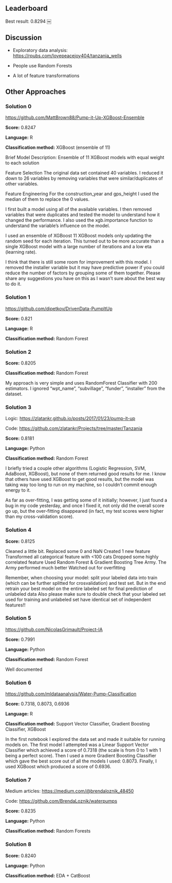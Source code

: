 ## Leaderboard

Best result: 0.8294
￼
## Discussion

- Exploratory data analysis: https://rpubs.com/lovepeacejoy404/tanzania_wells

- People use Random Forests

- A lot of feature transformations

## Other Approaches

### Solution 0

https://github.com/MattBrown88/Pump-it-Up-XGBoost-Ensemble

**Score:** 0.8247

**Language:** R

**Classification method:** XGBoost (ensemble of 11)

Brief Model Description: Ensemble of 11 XGBoost models with equal weight to each solution

Feature Selection
The original data set contained 40 variables. I reduced it down to 26 variables by removing variables
that were similar/duplicates of other variables.

Feature Engineering
For the construction_year and gps_height I used the median of them to replace the 0 values.

I first built a model using all of the available variables. I then removed variables that were duplicates and tested the model to understand how it changed the performance. I also used the xgb.importance function to understand the variable’s influence on the model.

I used an ensemble of XGBoost 11 XGBoost models only updating the random seed for each iteration. This turned out to be more accurate than a single XGBoost model with a large number of iterations and a low eta (learning rate).

I think that there is still some room for improvement with this model. I removed the installer variable but it may have predictive power if you could reduce the number of factors by grouping some of them together. Please share any suggestions you have on this as I wasn’t sure about the best way to do it.

### Solution 1

https://github.com/dipetkov/DrivenData-PumpItUp

**Score:** 0.821

**Language:** R

**Classification method:** Random Forest

### Solution 2

**Score:** 0.8205

**Classification method:** Random Forest

My approach is very simple and uses RandomForest Classifier with 200 estimators. I ignored “wpt_name”, “subvillage”, “funder”, “installer” from the dataset.

### Solution 3

Logic: https://zlatankr.github.io/posts/2017/01/23/pump-it-up

Code: https://github.com/zlatankr/Projects/tree/master/Tanzania

**Score:** 0.8181

**Language:** Python

**Classification method:** Random Forest

I briefly tried a couple other algorithms (Logistic Regression, SVM, AdaBoost, XGBoost), but none of them returned good results for me. I know that others have used XGBoost to get good results, but the model was taking way too long to run on my machine, so I couldn’t commit enough energy to it.

As far as over-fitting, I was getting some of it initially; however, I just found a bug in my code yesterday, and once I fixed it, not only did the overall score go up, but the over-fitting disappeared (in fact, my test scores were higher than my cross-validation score).

### Solution 4

**Score:** 0.8125

Cleaned a little bit. Replaced some 0 and NaN
Created 1 new feature
Transformed all categorical feature with <100 cats
Dropped some highly correlated feature
Used Random Forest & Gradient Boosting Tree Army. The Army performed much better
Watched out for overfitting

Remember, when choosing your model: split your labeled data into train (which can be further splitted for crosvalidation) and test set. But in the end retrain your best model on the entire labeled set for final prediction of unlabeled data
Also please make sure to double check that your labeled set used for training and unlabeled set have identical set of independent features!!

### Solution 5

https://github.com/NicolasGrimault/Project-IA

**Score:** 0.7991

**Language:** Python

**Classification method:** Random Forest

Well documented

### Solution 6

https://github.com/mldataanalysis/Water-Pump-Classification

**Score:** 0.7318, 0.8073, 0.6936

**Language:** R

**Classification method:** Support Vector Classifier, Gradient Boosting Classifier, XGBoost

In the first notebook I explored the data set and made it suitable for running models on. The first model I attempted was a Linear Support Vector Classifier which achieved a score of 0.7318 (the scale is from 0 to 1 with 1 being a perfect score). Then I used a more Gradient Boosting Classifier which gave the best score out of all the models I used: 0.8073. Finally, I used XGBoost which produced a score of 0.6936.

### Solution 7

Medium articles: https://medium.com/@brendaloznik_48450

Code: https://github.com/BrendaLoznik/waterpumps

**Score:** 0.8235

**Language:** Python

**Classification method:** Random Forests

### Solution 8

**Score:** 0.8240

**Language:** Python

**Classification method:** EDA + CatBoost